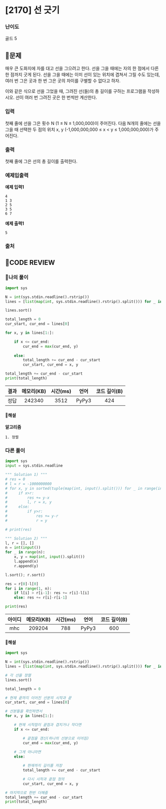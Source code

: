 # [2170] 선 긋기

### **난이도**
골드 5
## **📝문제**
매우 큰 도화지에 자를 대고 선을 그으려고 한다. 선을 그을 때에는 자의 한 점에서 다른 한 점까지 긋게 된다. 선을 그을 때에는 이미 선이 있는 위치에 겹쳐서 그릴 수도 있는데, 여러 번 그은 곳과 한 번 그은 곳의 차이를 구별할 수 없다고 하자.

이와 같은 식으로 선을 그었을 때, 그려진 선(들)의 총 길이를 구하는 프로그램을 작성하시오. 선이 여러 번 그려진 곳은 한 번씩만 계산한다.
### **입력**
첫째 줄에 선을 그은 횟수 N (1 ≤ N ≤ 1,000,000)이 주어진다. 다음 N개의 줄에는 선을 그을 때 선택한 두 점의 위치 x, y (-1,000,000,000 ≤ x < y ≤ 1,000,000,000)가 주어진다.
### **출력**
첫째 줄에 그은 선의 총 길이를 출력한다.
### **예제입출력**

**예제 입력1**

```
4
1 3
2 5
3 5
6 7
```

**예제 출력1**

```
5
```

### **출처**

## **🧐CODE REVIEW**

### **🧾나의 풀이**

```python
import sys

N = int(sys.stdin.readline().rstrip())
lines = [list(map(int, sys.stdin.readline().rstrip().split())) for _ in range(N)]

lines.sort()

total_length = 0
cur_start, cur_end = lines[0]

for x, y in lines[1:]:

    if x <= cur_end:
        cur_end = max(cur_end, y)
    
    else:
        total_length += cur_end - cur_start
        cur_start, cur_end = x, y

total_length += cur_end - cur_start
print(total_length)
```

결과	| 메모리(KB) |	시간(ms) |	언어 |	코드 길이(B)
:----:|:-----:|:-----:|:-----:|:--------:
정답|242340|3512|PyPy3|424
#### **📝해설**

**알고리즘**
```
1. 정렬
```

### **다른 풀이**

```python
import sys
input = sys.stdin.readline

""" Solution 1) """
# res = 0
# l = r = -1000000000
# for x, y in sorted(tuple(map(int, input().split())) for _ in range(int(input()))):
#     if x>r:
#         res += y-x
#         l, r = x, y
#     else:
#         if y>r:
#             res += y-r
#             r = y

# print(res)

""" Solution 2) """
l, r = [], []
n = int(input())
for _ in range(n):
    x, y = map(int, input().split())
    l.append(x)
    r.append(y)

l.sort(); r.sort()

res = r[0]-l[0]
for i in range(1, n):
    if l[i] > r[i-1]: res += r[i]-l[i]
    else: res += r[i]-r[i-1]

print(res)
```

아이디 | 메모리(KB) |	시간(ms) |	언어 |	코드 길이(B) 
:-----:|:-----:|:-----:|:----:|:--------:
mhc|209204|788|PyPy3|600
#### **📝해설**

```python
import sys

N = int(sys.stdin.readline().rstrip())
lines = [list(map(int, sys.stdin.readline().rstrip().split())) for _ in range(N)]

# 각 선을 정렬
lines.sort()

total_length = 0

# 현재 끝까지 이어진 선분의 시작과 끝
cur_start, cur_end = lines[0]

# 선분들을 확인하면서
for x, y in lines[1:]:

    # 현재 시작점이 끝점과 겹치거나 작다면
    if x <= cur_end:

        # 끝점을 갱신(하나의 선분으로 이어짐)
        cur_end = max(cur_end, y)
    
    # 그게 아니라면
    else:

        # 현재까지 길이를 저장
        total_length += cur_end - cur_start

        # 다시 시작과 끝점 정의
        cur_start, cur_end = x, y

# 마지막으로 한번 더해줌
total_length += cur_end - cur_start
print(total_length)
```